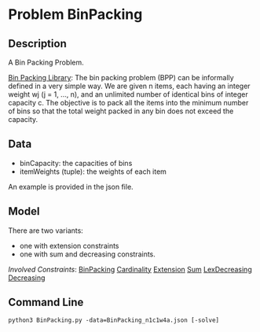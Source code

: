 # Problem BinPacking

## Description
A Bin Packing Problem. 

 [Bin Packing Library](https://site.unibo.it/operations-research/en/research/bpplib-a-bin-packing-problem-library): 
The bin packing problem (BPP) can be informally defined in a very simple way. We are given n items, each having an integer weight wj (j = 1, ..., n), and an unlimited number of identical bins of integer capacity c. The objective is to pack all the items into the minimum number of bins so that the total weight packed in any bin does not exceed the capacity.


## Data

- binCapacity: the capacities of bins
- itemWeights (tuple): the weights of each item 

An example is provided in the json file.

## Model
There are two variants: 
 - one with extension constraints
 - one with sum and decreasing constraints.

*Involved Constraints*: [BinPacking](https://pycsp.org/documentation/constraints/BinPacking) [Cardinality](https://pycsp.org/documentation/constraints/Cardinality) [Extension](https://pycsp.org/documentation/constraints/Extension) [Sum](https://pycsp.org/documentation/constraints/Sum) [LexDecreasing](https://pycsp.org/documentation/constraints/LexDecreasing) [Decreasing](https://pycsp.org/documentation/constraints/Decreasing)


## Command Line

```shell
python3 BinPacking.py -data=BinPacking_n1c1w4a.json [-solve]
```


